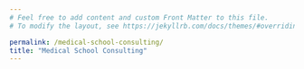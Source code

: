 ```yaml
---
# Feel free to add content and custom Front Matter to this file.
# To modify the layout, see https://jekyllrb.com/docs/themes/#overriding-theme-defaults

permalink: /medical-school-consulting/
title: "Medical School Consulting"
---
```

